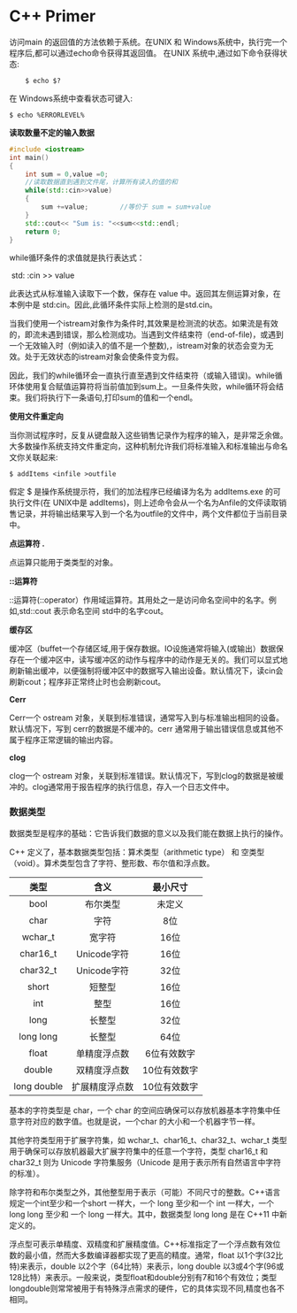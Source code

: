 # C++ Primer

访问main 的返回值的方法依赖于系统。在UNIX 和 Windows系统中，执行完一个程序后,都可以通过echo命令获得其返回值。
在UNIX 系统中,通过如下命令获得状态:

```shell
	$ echo $?
```

在 Windows系统中查看状态可键入:

```shell
$ echo %ERRORLEVEL%
```

**读取数量不定的输入数据**

```c++
#include <iostream>
int main()
{
	int sum = 0,value =0;
	//读取数据直到遇到文件尾，计算所有读入的值的和
	while(std::cin>>value)
	{
		sum +=value;		//等价于 sum = sum+value
	}
	std::cout<< "Sum is: "<<sum<<std::endl;
	return 0;
}
```

while循环条件的求值就是执行表达式：

​	std: :cin >> value

此表达式从标准输入读取下一个数，保存在 value 中。返回其左侧运算对象，在本例中是 std:cin。因此,此循环条件实际上检测的是std.cin。

当我们使用一个istream对象作为条件时,其效果是检测流的状态。如果流是有效的，即流未遇到错误，那么检测成功。当遇到文件结束符（end-of-file)，或遇到一个无效输入时（例如读入的值不是一个整数),，istream对象的状态会变为无效。处于无效状态的istream对象会使条件变为假。

因此，我们的while循环会一直执行直至遇到文件结束符（或输入错误)。while循环体使用复合赋值运算符将当前值加到sum上。一旦条件失败，while循环将会结束。我们将执行下一条语句,打印sum的值和一个endl。

**使用文件重定向**

当你测试程序时，反复从键盘敲入这些销售记录作为程序的输入，是非常乏余做。大多数操作系统支持文件重定向，这种机制允许我们将标准输入和标准输出与命名文你关联起来:

```shell
$ addItems <infile >outfile
```

假定 $ 是操作系统提示符，我们的加法程序已经编译为名为 addItems.exe 的可执行文件(在 UNIX中是 addItems)，则上述命令会从一个名为Anfile的文伻读取销售记录，并将输出结果写入到一个名为outfile的文件中，两个文件都位于当前目录中。

**点运算符 .**

点运算只能用于类类型的对象。

**::运算符**

::运算符(::operator）作用域运算符。其用处之一是访问命名空间中的名字。例如,std::cout 表示命名空间 std中的名字cout。

**缓存区**

缓冲区（buffet一个存储区域,用于保存数据。IO设施通常将输入(或输出）数据保存在一个缓冲区中，读写缓冲区的动作与程序中的动作是无关的。我们可以显式地刷新输出缓冲，以便强制将缓冲区中的数据写入输出设备。默认情况下，读cin会刷新cout；程序非正常终止时也会刷新cout。

**Cerr**

Cerr一个 ostream 对象，关联到标准错误，通常写入到与标准输出相同的设备。默认情况下，写到 cerr的数据是不缓冲的。cerr 通常用于输出错误信息或其他不属于程序正常逻辑的输出内容。

**clog**

clog一个 ostream 对象，关联到标准错误。默认情况下，写到clog的数据是被缓冲的。clog通常用于报告程序的执行信息，存入一个日志文件中。

### 数据类型

数据类型是程序的基础：它告诉我们数据的意义以及我们能在数据上执行的操作。

C++ 定义了，基本数据类型包括：算术类型（arithmetic type） 和 空类型（void）。算术类型包含了字符、整形数、布尔值和浮点数。

|    类型     |      含义      |   最小尺寸   |
| :---------: | :------------: | :----------: |
|    bool     |    布尔类型    |    未定义    |
|    char     |      字符      |     8位      |
|   wchar_t   |     宽字符     |     16位     |
|  char16_t   |  Unicode字符   |     16位     |
|  char32_t   |  Unicode字符   |     32位     |
|    short    |     短整型     |     16位     |
|     int     |      整型      |     16位     |
|    long     |     长整型     |     32位     |
|  long long  |     长整型     |     64位     |
|    float    |  单精度浮点数  | 6位有效数字  |
|   double    |  双精度浮点数  | 10位有效数字 |
| long double | 扩展精度浮点数 | 10位有效数字 |

基本的字符类型是 char，一个 char 的空间应确保可以存放机器基本字符集中任意字符对应的数字值。也就是说，一个char 的大小和一个机器字节一样。

其他字符类型用于扩展字符集，如 wchar_t、char16_t、char32_t、wchar_t 类型用于确保可以存放机器最大扩展字符集中的任意一个字符，类型 char16_t 和 char32_t 则为 Unicode 字符集服务（Unicode 是用于表示所有自然语言中字符的标准）。

​	除字符和布尔类型之外，其他整型用于表示（可能）不同尺寸的整数。C++语言规定一个int至少和一个short 一样大，一个 long 至少和一个 int 一样大，一个 long long 至少和 一个 long 一样大。其中，数据类型  long long 是在 C++11 中新定义的。



浮点型可表示单精度、双精度和扩展精度值。C++标准指定了一个浮点数有效位数的最小值，然而大多数编译器都实现了更高的精度。通常，float 以1个字(32比特)来表示，double 以2个字（64比特）来表示，long double 以3或4个字(96或128比特）来表示。一般来说，类型float和double分别有7和16个有效位；类型longdouble则常常被用于有特殊浮点需求的硬件，它的具体实现不同,精度也各不相同。

